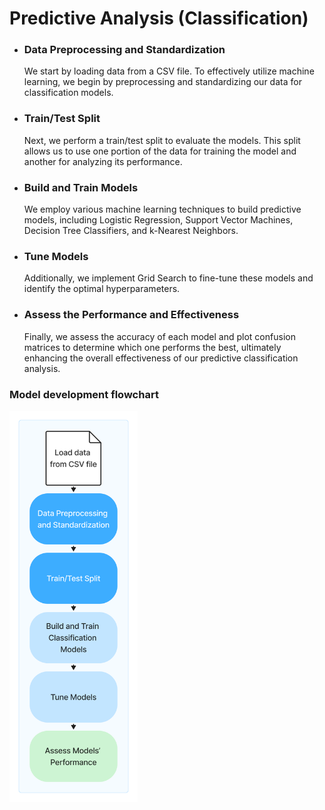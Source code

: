 # Predictive Analysis (Classification)

- ### Data Preprocessing and Standardization​
  We start by loading data from a CSV file. To effectively utilize machine learning, we begin by preprocessing and standardizing our data for classification models.​

- ### Train/Test Split​
  Next, we perform a train/test split to evaluate the models. This split allows us to use one portion of the data for training the model and another for analyzing its performance.​

- ### Build and Train Models​
  We employ various machine learning techniques to build predictive models, including Logistic Regression, Support Vector Machines, Decision Tree Classifiers, and k-Nearest Neighbors.​

- ### Tune Models​
  Additionally, we implement Grid Search to fine-tune these models and identify the optimal hyperparameters.​

- ### Assess the Performance and Effectiveness​
  Finally, we assess the accuracy of each model and plot confusion matrices to determine which one performs the best, ultimately enhancing the overall effectiveness of our predictive classification analysis.​

### Model development flowchart
<img src="https://github.com/skokhan/DataScienceCapstone/blob/f9bba7b6cfe110a721ff893bf6b7338c4530a465/Predictive%20Analysis%20Classification/Classification.png" data-canonical-src="https://github.com/skokhan/DataScienceCapstone/blob/f9bba7b6cfe110a721ff893bf6b7338c4530a465/Predictive%20Analysis%20Classification/Classification.png" width="205" />
